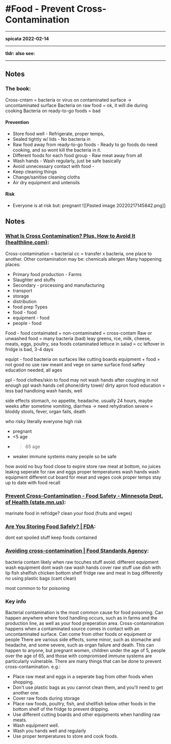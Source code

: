 # #Food - Prevent Cross-Contamination
---
**spicata**
**2022-02-14**

---
**tldr:**
**also see:**

---
 ## Notes
 ### The book:
 Cross-cntam = bacteria or virus on contaminated surface -> uncontaminated surface
 Bacteria on raw food = ok, it will die during cooking
 Bacteria on ready-to-go foods = bad
 #### Prevention
 - Store food well - Refrigerate, proper temps,
 - Sealed tightly w/ lids - No bacteria in
 - Raw food away from ready-to-go foods - Ready to go foods do need cooking, and so wont kill the bacteria in it.
 - Different foods for each food group - Raw meat away from all
 - Wash hands - Wash regularly, just be safe basically
 - Avoid unnecessary contact with food - 
 - Keep cleaning things
 - Change/sanitise cleaning cloths
 - Air dry equipment and untensils
#### Risk
- Everyone is at risk but: pregnant 
![[Pasted image 20220217145842.png]]

## Notes
### [What Is Cross Contamination? Plus, How to Avoid It (healthline.com)](https://www.healthline.com/nutrition/what-is-cross-contamination#side-effects):
Cross-contamination = bacterial cc = transfer x bacteria, one place to another. 
Other contamination may be: chemicals allergen
Many happening places:
- Primary food production - Farms
- Slaughter and stuffs
- Secondary - processing and manufacturing
- transport
- storage
- distribution
- food prep
Types
- food - food
- equipment - food
- people - food

Food - food
contaimated + non-contaminated = cross-contam
Raw or unwashed food = many bacteria (bad)
leay greens, rce, milk, cheese, meats, eggs, poultry, sea foods
cotaminated lettuce in salad = cc
leftover in fridge is bad, 3-4 days

equipt - food
bacteria on surfaces like cutting boards
equipment + food = not good
no use raw meant and vege on same surface
food saftey education needed, all ages

ppl - food
clothes/skin to food
may not wash hands after coughing in
not enough ppl wash hands
cell phone/dirty towel/ dirty apron
food education = less bad handloing
wash hands, well

side effects
stomach, no appetite, headache.
usually 24 hours, maybe weeks after
sometime vomiting, diarrhea -> need rehydration
severe = bloddy stools, fever, organ fails, death

who risky
literally everyone
high risk
- pregnant
- <5 age
- >65 age
- weaker immune systems
many people so be safe

how avoid
no buy food close to expire
store raw meat at bottom, no juices leakng
seperate for raw and eggs
proper temperatures
wash hands
wash equipment
different cut board for meat and veges
cook proper temps
stay up to date with food recall


### [Prevent Cross-Contamination - Food Safety - Minnesota Dept. of Health (state.mn.us)](https://www.health.state.mn.us/people/foodsafety/clean/xcontamination.html):
marinate food in refridge?
clean your food (fruits and veges)


### [Are You Storing Food Safely? | FDA](https://www.fda.gov/consumers/consumer-updates/are-you-storing-food-safely):
dont eat spoiled stuff
keep foods contained

### [Avoiding cross-contamination | Food Standards Agency](https://www.food.gov.uk/safety-hygiene/avoiding-cross-contamination):
bacteria contam likely when raw tocuhes stuff
avoid:
different equipment
wash equipment
dont wash raw
wash hands
cover raw stuff
use dish with lip
fish shelfish chicken bottom shelf fridge
raw and meat in bag differently
no using plastic bags (cant clean)

most common to for poisoning

### Key info
Bacterial contamination is the most common cause for food poisoning.
Can happen anywhere where food handling occurs, such as in farms and the production line, as well as your food preperation area.
Cross-contamination happens when a contaminated source comes in contact with an uncontaminated surface.
Can come from other foods or equipment or people
There are various side effects, some minor, such as stomache and headache, and some severe, such as organ failure and death.
This can happen to anyone, but pregnant women, children under the age of 5, people over the age of 65, and those with compromised immune systems are particularly vulnerable.
There are many things that can be done to prevent cross-contamination. e.g.:
- Place raw meat and eggs in a seperate bag from other foods when shopping.
- Don't use plastic bags as you cannot clean them, and you'll need to get another one.
- Cover raw foods during storage
- Place raw foods, poultry, fish, and shellfish below other foods in the bottom shelf of the fridge to prevent dripping.
- Use different cutting boards and other equipments when handling raw meats.
- Wash equipment well.
- Wash you hands well and regularly
- Use proper temperatures to store and cook foods.